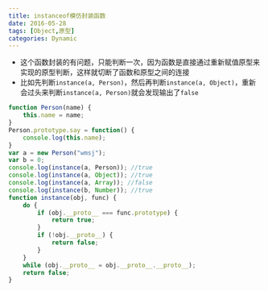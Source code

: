 ```yaml
---
title: instanceof模仿封装函数
date: 2016-05-28
tags: [Object,原型]
categories: Dynamic
---
```


- 这个函数封装的有问题，只能判断一次，因为函数是直接通过重新赋值原型来实现的原型判断，这样就切断了函数和原型之间的连接
- 比如先判断`instance(a, Person)`，然后再判断`instance(a, Object)`，重新会过头来判断`instance(a, Person)`就会发现输出了`false`

```javascript
function Person(name) {
    this.name = name;
}
Person.prototype.say = function() {
    console.log(this.name);
}
var a = new Person("wmsj");
var b = 0;
console.log(instance(a, Person)); //true
console.log(instance(a, Object)); //true
console.log(instance(a, Array)); //false
console.log(instance(b, Number)); //true
function instance(obj, func) {
    do {
        if (obj.__proto__ === func.prototype) {
            return true;
        }
        if (!obj.__proto__) {
            return false;
        }
    }
    while (obj.__proto__ = obj.__proto__.__proto__);
    return false;
}
```
